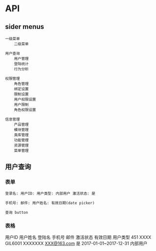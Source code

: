 # API


## sider menus

    一级菜单
        二级菜单

    用户查询
        用户管理
        登陆统计
        行为分析

    权限管理
        角色管理
        绑定设置
        限制设置
        用户权限设置
        用户限制
        角色权限设置

    信息管理
        产品管理
        模块管理
        类库管理
        功能管理
        资源管理
        菜单管理


## 用户查询


### 表单

    登录名: 用户ID: 用户类型: 内部用户 激活状态: 是

    手机号: 邮件: 用户姓名: 有效日期(date picker)

    查询 button 


### 表格


用户ID  用户姓名  登陆名  手机号  邮件  激活状态  有效日期  用户类型
451  XXXX  GIL6001  XXXXXXX  XXX@163.com  是  2017-01-01~2017-12-31  内部用户







































